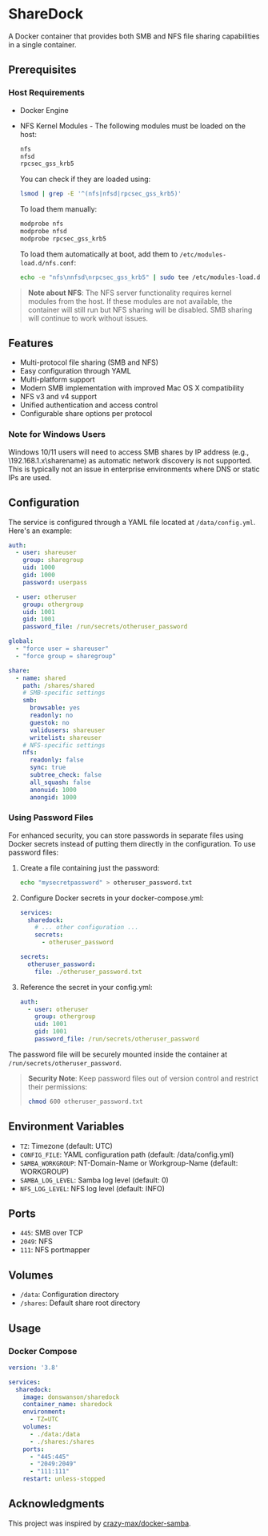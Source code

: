 # ShareDock

A Docker container that provides both SMB and NFS file sharing capabilities in a single container.

## Prerequisites

### Host Requirements

* Docker Engine
* NFS Kernel Modules - The following modules must be loaded on the host:
  ```bash
  nfs
  nfsd
  rpcsec_gss_krb5
  ```
  
  You can check if they are loaded using:
  ```bash
  lsmod | grep -E '^(nfs|nfsd|rpcsec_gss_krb5)'
  ```
  
  To load them manually:
  ```bash
  modprobe nfs
  modprobe nfsd
  modprobe rpcsec_gss_krb5
  ```
  
  To load them automatically at boot, add them to `/etc/modules-load.d/nfs.conf`:
  ```bash
  echo -e "nfs\nnfsd\nrpcsec_gss_krb5" | sudo tee /etc/modules-load.d/nfs.conf
  ```

> **Note about NFS**: The NFS server functionality requires kernel modules from the host. If these modules are not available, the container will still run but NFS sharing will be disabled. SMB sharing will continue to work without issues.

## Features

* Multi-protocol file sharing (SMB and NFS)
* Easy configuration through YAML
* Multi-platform support
* Modern SMB implementation with improved Mac OS X compatibility
* NFS v3 and v4 support
* Unified authentication and access control
* Configurable share options per protocol

### Note for Windows Users

Windows 10/11 users will need to access SMB shares by IP address (e.g., \\192.168.1.x\sharename) as automatic network discovery is not supported. This is typically not an issue in enterprise environments where DNS or static IPs are used.

## Configuration

The service is configured through a YAML file located at `/data/config.yml`. Here's an example:

```yaml
auth:
  - user: shareuser
    group: sharegroup
    uid: 1000
    gid: 1000
    password: userpass

  - user: otheruser
    group: othergroup
    uid: 1001
    gid: 1001
    password_file: /run/secrets/otheruser_password

global:
  - "force user = shareuser"
  - "force group = sharegroup"

share:
  - name: shared
    path: /shares/shared
    # SMB-specific settings
    smb:
      browsable: yes
      readonly: no
      guestok: no
      validusers: shareuser
      writelist: shareuser
    # NFS-specific settings
    nfs:
      readonly: false
      sync: true
      subtree_check: false
      all_squash: false
      anonuid: 1000
      anongid: 1000
```

### Using Password Files

For enhanced security, you can store passwords in separate files using Docker secrets instead of putting them directly in the configuration. To use password files:

1. Create a file containing just the password:
   ```bash
   echo "mysecretpassword" > otheruser_password.txt
   ```

2. Configure Docker secrets in your docker-compose.yml:
   ```yaml
   services:
     sharedock:
       # ... other configuration ...
       secrets:
         - otheruser_password

   secrets:
     otheruser_password:
       file: ./otheruser_password.txt
   ```

3. Reference the secret in your config.yml:
   ```yaml
   auth:
     - user: otheruser
       group: othergroup
       uid: 1001
       gid: 1001
       password_file: /run/secrets/otheruser_password
   ```

The password file will be securely mounted inside the container at `/run/secrets/otheruser_password`.

> **Security Note**: Keep password files out of version control and restrict their permissions:
> ```bash
> chmod 600 otheruser_password.txt
> ```

## Environment Variables

* `TZ`: Timezone (default: UTC)
* `CONFIG_FILE`: YAML configuration path (default: /data/config.yml)
* `SAMBA_WORKGROUP`: NT-Domain-Name or Workgroup-Name (default: WORKGROUP)
* `SAMBA_LOG_LEVEL`: Samba log level (default: 0)
* `NFS_LOG_LEVEL`: NFS log level (default: INFO)

## Ports

* `445`: SMB over TCP
* `2049`: NFS
* `111`: NFS portmapper

## Volumes

* `/data`: Configuration directory
* `/shares`: Default share root directory

## Usage

### Docker Compose

```yaml
version: '3.8'

services:
  sharedock:
    image: donswanson/sharedock
    container_name: sharedock
    environment:
      - TZ=UTC
    volumes:
      - ./data:/data
      - ./shares:/shares
    ports:
      - "445:445"
      - "2049:2049"
      - "111:111"
    restart: unless-stopped
```

## Acknowledgments

This project was inspired by [crazy-max/docker-samba](https://github.com/crazy-max/docker-samba). 